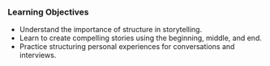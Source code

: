 ### Learning Objectives
- Understand the importance of structure in storytelling.
- Learn to create compelling stories using the beginning, middle, and end.
- Practice structuring personal experiences for conversations and interviews.